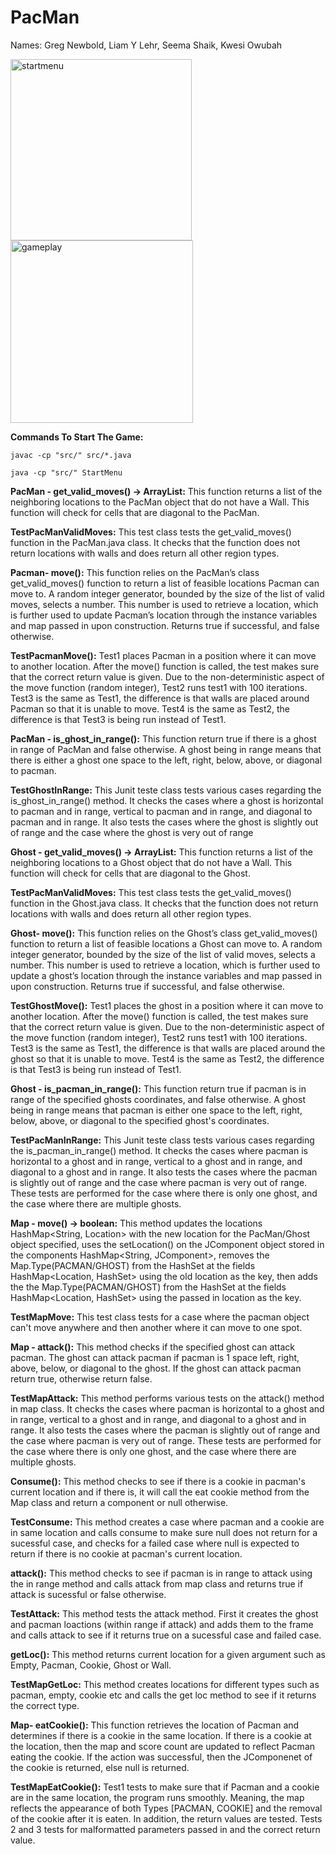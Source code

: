 # PacMan 

Names: Greg Newbold, Liam Y Lehr, Seema Shaik, Kwesi Owubah


<img width="290" alt="startmenu" src="https://user-images.githubusercontent.com/69174560/136595325-8ea13a3c-1f7d-4060-ab74-b982f735516e.PNG">


<img width="292" alt="gameplay" src="https://user-images.githubusercontent.com/69174560/136595346-7378fb1c-3870-4dc5-97e6-f9c22d01fb79.PNG">


**Commands To Start The Game:**

```console
javac -cp "src/" src/*.java

java -cp "src/" StartMenu  
```

**PacMan - get_valid_moves() -> ArrayList<Location>:** This function returns a list of the neighboring locations to the PacMan object that do not have a Wall. This function will check for cells that are diagonal to the PacMan.
  
**TestPacManValidMoves:** This test class tests the get_valid_moves() function in the PacMan.java class. It checks that the function does not return locations with walls and does return all other region types.
  
**Pacman- move():** This function relies on the PacMan’s class get_valid_moves() function to return a list of feasible locations Pacman can move to. A random integer generator, bounded by the size of the list of valid moves, selects a number. This number is used to retrieve a location, which is further used to update Pacman’s location through the instance variables and map passed in upon construction. Returns true if successful, and false otherwise.

**TestPacmanMove():** Test1 places Pacman in a position where it can move to another location. After the move() function is called, the test makes sure that the correct return value is given. Due to the non-deterministic aspect of the move function (random integer), Test2 runs test1 with 100 iterations. Test3 is the same as Test1, the difference is that walls are placed around Pacman so that it is unable to move. Test4 is the same as Test2, the difference is that Test3 is being run instead of Test1.
  
**PacMan - is_ghost_in_range():** This function return true if there is a ghost in range of PacMan and false otherwise. A ghost being in range means that there is either a ghost one space to the left, right, below, above, or diagonal to pacman.

**TestGhostInRange:** This Junit teste class tests various cases regarding the is_ghost_in_range() method. It checks the cases where a ghost is horizontal to pacman and in range, vertical to pacman and in range, and diagonal to pacman and in range. It also tests the cases where the ghost is slightly out of range and the case where the ghost is very out of range 

**Ghost - get_valid_moves() -> ArrayList<Location>:** This function returns a list of the neighboring locations to a Ghost object that do not have a Wall. This function will check for cells that are diagonal to the Ghost.
  
**TestPacManValidMoves:** This test class tests the get_valid_moves() function in the Ghost.java class. It checks that the function does not return locations with walls and does return all other region types.
  
**Ghost- move():** This function relies on the Ghost’s class get_valid_moves() function to return a list of feasible locations a Ghost can move to. A random integer generator, bounded by the size of the list of valid moves, selects a number. This number is used to retrieve a location, which is further used to update a ghost’s location through the instance variables and map passed in upon construction. Returns true if successful, and false otherwise.

**TestGhostMove():**  Test1 places the ghost in a position where it can move to another location. After the move() function is called, the test makes sure that the correct return value is given. Due to the non-deterministic aspect of the move function (random integer), Test2 runs test1 with 100 iterations. Test3 is the same as Test1, the difference is that walls are placed around the ghost so that it is unable to move. Test4 is the same as Test2, the difference is that Test3 is being run instead of Test1.
 
**Ghost - is_pacman_in_range():** This function return true if pacman is in range of the specified ghosts coordinates, and false otherwise. A ghost being in range means that pacman is either one space to the left, right, below, above, or diagonal to the specified ghost's coordinates.

**TestPacManInRange:** This Junit teste class tests various cases regarding the is_pacman_in_range() method. It checks the cases where pacman is horizontal to a ghost and in range, vertical to a ghost and in range, and diagonal to a ghost and in range. It also tests the cases where the pacman is slightly out of range and the case where pacman is very out of range. These tests are performed for the case where there is only one ghost, and the case where there are multiple ghosts. 

**Map - move() -> boolean:** This method updates the locations HashMap<String, Location> with the new location for the PacMan/Ghost object specified, uses the setLocation() on the JComponent object stored in the components HashMap<String, JComponent>, removes the Map.Type(PACMAN/GHOST) from the HashSet<Type> at the fields HashMap<Location, HashSet<Type>> using the old location as the key, then adds the the Map.Type(PACMAN/GHOST) from the HashSet<Type> at the fields HashMap<Location, HashSet<Type>> using the passed in location as the key.
  
**TestMapMove:** This test class tests for a case where the pacman object can't move anywhere and then another where it can move to one spot.

**Map - attack():** This method checks if the specified ghost can attack pacman. The ghost can attack pacman if pacman is 1 space left, right, above, below, or diagonal to the ghost. If the ghost can attack pacman return true, otherwise return false. 

**TestMapAttack:** This method performs various tests on the attack() method in map class. It checks the cases where pacman is horizontal to a ghost and in range, vertical to a ghost and in range, and diagonal to a ghost and in range. It also tests the cases where the pacman is slightly out of range and the case where pacman is very out of range. These tests are performed for the case where there is only one ghost, and the case where there are multiple ghosts. 
  
**Consume():** This method checks to see if there is a cookie in pacman's current location and if there is, it will call the eat cookie method from the Map class and return a component or null otherwise. 

**TestConsume:** This method creates a case where pacman and a cookie are in same location and calls consume to make sure null does not return for a sucessful case, and checks for a failed case where null is expected to return if there is no cookie at pacman's current location.
  
**attack():** This method checks to see if pacman is in range to attack using the in range method and calls attack from map class and returns true if attack is sucessful or false otherwise.

**TestAttack:** This method tests the attack method. First it creates the ghost and pacman loactions (within range if attack) and adds them to the frame and calls attack to see if it returns true on a sucessful case and failed case.
  
**getLoc():** This method returns current location for a given argument such as Empty, Pacman, Cookie, Ghost or Wall.
  
**TestMapGetLoc:** This method creates locations for different types such as pacman, empty, cookie etc and calls the get loc method to see if it returns the correct type. 
  
**Map- eatCookie():** This function retrieves the location of Pacman and determines if there is a cookie in the same location. If there is a cookie at the location, then the map and score count are updated to reflect Pacman eating the cookie. If the action was successful, then the JComponenet of the cookie is returned, else null is returned. 

**TestMapEatCookie():**  Test1 tests to make sure that if Pacman and a cookie are in the same location, the program runs smoothly. Meaning, the map reflects the appearance of both Types [PACMAN, COOKIE] and the removal of the cookie after it is eaten. In addition, the return values are tested. Tests 2 and 3 tests for malformatted parameters passed in and the correct return value.


